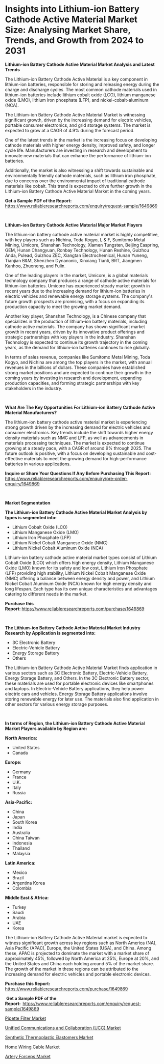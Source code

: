 <p><h1>Insights into Lithium-ion Battery Cathode Active Material Market Size: Analysing Market Share, Trends, and Growth from 2024 to 2031</h1></p><p><strong>Lithium-ion Battery Cathode Active Material Market Analysis and Latest Trends</strong></p>
<p><p>The Lithium-ion Battery Cathode Active Material is a key component in lithium-ion batteries, responsible for storing and releasing energy during the charge and discharge cycles. The most common cathode materials used in lithium-ion batteries include lithium cobalt oxide (LCO), lithium manganese oxide (LMO), lithium iron phosphate (LFP), and nickel-cobalt-aluminum (NCA).</p><p>The Lithium-ion Battery Cathode Active Material Market is witnessing significant growth, driven by the increasing demand for electric vehicles, portable consumer electronics, and grid storage systems. The market is expected to grow at a CAGR of 4.9% during the forecast period. </p><p>One of the latest trends in the market is the increasing focus on developing cathode materials with higher energy density, improved safety, and longer cycle life. Manufacturers are investing in research and development to innovate new materials that can enhance the performance of lithium-ion batteries.</p><p>Additionally, the market is also witnessing a shift towards sustainable and environmentally friendly cathode materials, such as lithium iron phosphate, due to concerns over the environmental impact of traditional cathode materials like cobalt. This trend is expected to drive further growth in the Lithium-ion Battery Cathode Active Material Market in the coming years.</p></p>
<p><strong>Get a Sample PDF of the Report:&nbsp;</strong> <a href="https://www.reliableresearchreports.com/enquiry/request-sample/1649869">https://www.reliableresearchreports.com/enquiry/request-sample/1649869</a></p>
<p>&nbsp;</p>
<p><strong>Lithium-ion Battery Cathode Active Material Major Market Players</strong></p>
<p><p>The lithium-ion battery cathode active material market is highly competitive, with key players such as Nichina, Toda Kogyo, L & F, Sumitomo Metal Mining, Umicore, Shanshan Technology, Xiamen Tungsten, Beijing Easpring, GEM, Hunan Changyuan, Ronbay Technology, Hunan Reshine, Guizhou Anda, Pulead, Guizhou ZEC, Xiangtan Electrochemical, Hunan Yuneng, Tianjian B&M, Shenzhen Dynanonic, Xinxiang Tianli, BRT, Jiangmen Kanhoo, Zhuoneng, and Fulin.</p><p>One of the leading players in the market, Umicore, is a global materials technology company that produces a range of cathode active materials for lithium-ion batteries. Umicore has experienced steady market growth in recent years due to the increasing demand for lithium-ion batteries in electric vehicles and renewable energy storage systems. The company's future growth prospects are promising, with a focus on expanding its production capacity to meet the growing market demand.</p><p>Another key player, Shanshan Technology, is a Chinese company that specializes in the production of lithium-ion battery materials, including cathode active materials. The company has shown significant market growth in recent years, driven by its innovative product offerings and strategic partnerships with key players in the industry. Shanshan Technology is expected to continue its growth trajectory in the coming years, as the demand for lithium-ion batteries continues to rise globally.</p><p>In terms of sales revenue, companies like Sumitomo Metal Mining, Toda Kogyo, and Nichina are among the top players in the market, with annual revenues in the billions of dollars. These companies have established strong market positions and are expected to continue their growth in the coming years by investing in research and development, expanding production capacities, and forming strategic partnerships with key stakeholders in the industry.</p></p>
<p>&nbsp;</p>
<p><strong>What Are The Key Opportunities For Lithium-ion Battery Cathode Active Material Manufacturers?</strong></p>
<p><p>The lithium-ion battery cathode active material market is experiencing strong growth driven by the increasing demand for electric vehicles and consumer electronics. Key trends include the shift towards higher energy density materials such as NMC and LFP, as well as advancements in materials processing techniques. The market is expected to continue growing at a steady pace, with a CAGR of around 9% through 2025. The future outlook is positive, with a focus on developing sustainable and cost-effective materials to meet the growing demand for high-performance batteries in various applications.</p></p>
<p><strong>Inquire or Share Your Questions If Any Before Purchasing This Report:</strong> <a href="https://www.reliableresearchreports.com/enquiry/pre-order-enquiry/1649869">https://www.reliableresearchreports.com/enquiry/pre-order-enquiry/1649869</a></p>
<p>&nbsp;</p>
<p><strong>Market Segmentation</strong></p>
<p><strong>The Lithium-ion Battery Cathode Active Material Market Analysis by types is segmented into:</strong></p>
<p><ul><li>Lithium Cobalt Oxide (LCO)</li><li>Lithium Manganese Oxide (LMO)</li><li>Lithium Iron Phosphate (LFP)</li><li>Lithium Nickel Cobalt Manganese Oxide (NMC)</li><li>Lithium Nickel Cobalt Aluminum Oxide (NCA)</li></ul></p>
<p><p>Lithium-ion battery cathode active material market types consist of Lithium Cobalt Oxide (LCO) which offers high energy density, Lithium Manganese Oxide (LMO) known for its safety and low cost, Lithium Iron Phosphate (LFP) providing high stability, Lithium Nickel Cobalt Manganese Oxide (NMC) offering a balance between energy density and power, and Lithium Nickel Cobalt Aluminum Oxide (NCA) known for high energy density and long lifespan. Each type has its own unique characteristics and advantages catering to different needs in the market.</p></p>
<p><strong>Purchase this Report:&nbsp;</strong><a href="https://www.reliableresearchreports.com/purchase/1649869">https://www.reliableresearchreports.com/purchase/1649869</a></p>
<p>&nbsp;</p>
<p><strong>The Lithium-ion Battery Cathode Active Material Market Industry Research by Application is segmented into:</strong></p>
<p><ul><li>3C Electronic Battery</li><li>Electric-Vehicle Battery</li><li>Energy Storage Battery</li><li>Others</li></ul></p>
<p><p>The Lithium-ion Battery Cathode Active Material Market finds application in various sectors such as 3C Electronic Battery, Electric-Vehicle Battery, Energy Storage Battery, and Others. In the 3C Electronic Battery sector, these materials are used for portable electronic devices like smartphones and laptops. In Electric-Vehicle Battery applications, they help power electric cars and vehicles. Energy Storage Battery applications involve storing renewable energy for later use. The materials also find application in other sectors for various energy storage purposes.</p></p>
<p>&nbsp;</p>
<p><strong>In terms of Region, the Lithium-ion Battery Cathode Active Material Market Players available by Region are:</strong></p>
<p>
    <p> <strong> North America: </strong>
        <ul>
            <li>United States</li>
            <li>Canada</li>
        </ul>
        </p> 
    <p> <strong> Europe: </strong>
        <ul>
            <li>Germany</li>
            <li>France</li>
            <li>U.K.</li>
            <li>Italy</li>
            <li>Russia</li>
        </ul>
        </p> 
    <p> <strong> Asia-Pacific: </strong>
        <ul>
            <li>China</li>
            <li>Japan</li>
            <li>South Korea</li>
            <li>India</li>
            <li>Australia</li>
            <li>China Taiwan</li>
            <li>Indonesia</li>
            <li>Thailand</li>
            <li>Malaysia</li>
        </ul>
        </p> 
    <p> <strong> Latin America: </strong>
        <ul>
            <li>Mexico</li>
            <li>Brazil</li>
            <li>Argentina Korea</li>
            <li>Colombia</li>
        </ul>
        </p> 
    <p> <strong> Middle East & Africa: </strong>
        <ul>
            <li>Turkey</li>
            <li>Saudi</li>
            <li>Arabia</li>
            <li>UAE</li>
            <li>Korea</li>
        </ul>
    </p>
    </p>
<p><p>The Lithium-ion Battery Cathode Active Material market is expected to witness significant growth across key regions such as North America (NA), Asia Pacific (APAC), Europe, the United States (USA), and China. Among these, APAC is projected to dominate the market with a market share of approximately 45%, followed by North America at 25%, Europe at 20%, and the United States and China each holding around 5% of the market share. The growth of the market in these regions can be attributed to the increasing demand for electric vehicles and portable electronic devices.</p></p>
<p><strong>Purchase this Report: </strong><a href="https://www.reliableresearchreports.com/purchase/1649869">https://www.reliableresearchreports.com/purchase/1649869</a></p>
<p>&nbsp;<strong>Get a Sample PDF of the Report:&nbsp;&nbsp;</strong><a href="https://www.reliableresearchreports.com/enquiry/request-sample/1649869">https://www.reliableresearchreports.com/enquiry/request-sample/1649869</a></p>
<p><strong></strong></p>
<p><p><a href="https://issuu.com/reportprime-2/docs/pipette-filter-market-size-2030.pptx">Pipette Filter Market</a></p><p><a href="https://github.com/lababdou/Market-Research-Report-List-1/blob/main/unified-communications-and-collaboration-ucc-market.md">Unified Communications and Collaboration (UCC) Market</a></p><p><a href="https://github.com/rahu1503/Market-Research-Report-List-2/blob/main/synthetic-thermoplastic-elastomers-market.md">Synthetic Thermoplastic Elastomers Market</a></p><p><a href="https://issuu.com/reportprime-2/docs/home-wiring-cable-market-size-2030.pptx">Home Wiring Cable Market</a></p><p><a href="https://medium.com/@zolajenkins1966/artery-forceps-market-trends-and-market-analysis-forecasted-for-period-2024-2031-e3659e3ebbe2">Artery Forceps Market</a></p></p>